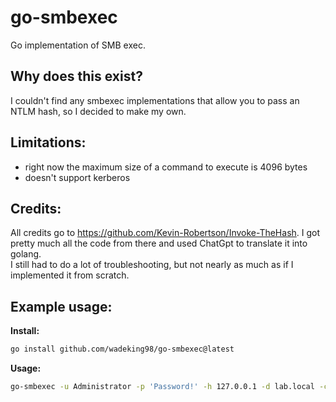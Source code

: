 # go-smbexec

Go implementation of SMB exec.

## Why does this exist?
I couldn't find any smbexec implementations that allow you to pass an NTLM hash, so I decided to make my own.

## Limitations:
- right now the maximum size of a command to execute is 4096 bytes
- doesn't support kerberos

## Credits:
All credits go to https://github.com/Kevin-Robertson/Invoke-TheHash. I got pretty much all the code from there and used ChatGpt to translate it into golang.  
I still had to do a lot of troubleshooting, but not nearly as much as if I implemented it from scratch.

## Example usage:
**Install:**
```bash
go install github.com/wadeking98/go-smbexec@latest
```

**Usage:**
```bash
go-smbexec -u Administrator -p 'Password!' -h 127.0.0.1 -d lab.local -c 'echo test C:\test.txt'
```
